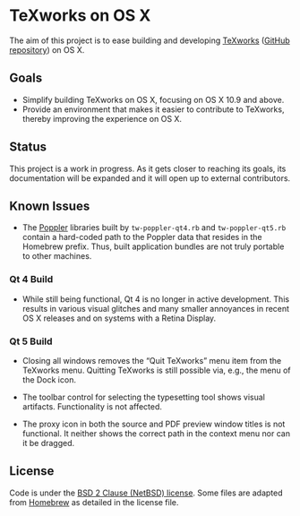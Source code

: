 # TeXworks on OS X

The aim of this project is to ease building and developing [TeXworks](http://www.tug.org/texworks/) ([GitHub repository](https://github.com/TeXworks/texworks)) on OS X.

## Goals

* Simplify building TeXworks on OS X, focusing on OS X 10.9 and above.
* Provide an environment that makes it easier to contribute to TeXworks, thereby improving the experience on OS X.

## Status

This project is a work in progress. As it gets closer to reaching its goals, its documentation will be expanded and it will open up to external contributors.

## Known Issues

* The [Poppler](http://poppler.freedesktop.org/) libraries built by `tw-poppler-qt4.rb` and `tw-poppler-qt5.rb` contain a hard-coded path to the Poppler data that resides in the Homebrew prefix. Thus, built application bundles are not truly portable to other machines.

### Qt 4 Build

* While still being functional, Qt 4 is no longer in active development. This results in various visual glitches and many smaller annoyances in recent OS X releases and on systems with a Retina Display.

### Qt 5 Build

* Closing all windows removes the “Quit TeXworks” menu item from the TeXworks menu. Quitting TeXworks is still possible via, e.g., the menu of the Dock icon.

* The toolbar control for selecting the typesetting tool shows visual artifacts. Functionality is not affected.

* The proxy icon in both the source and PDF preview window titles is not functional. It neither shows the correct path in the context menu nor can it be dragged.

## License

Code is under the [BSD 2 Clause (NetBSD) license](https://github.com/UniqMartin/texworks-osx/blob/master/LICENSE.txt). Some files are adapted from [Homebrew](https://github.com/Homebrew/homebrew) as detailed in the license file.
